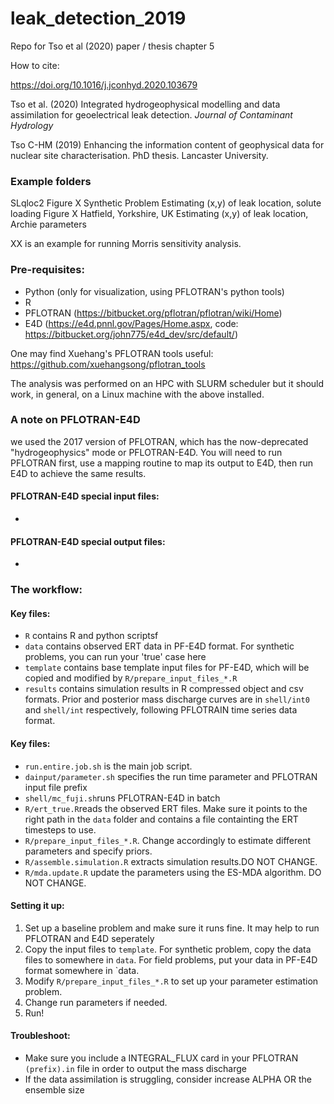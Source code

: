 # leak_detection_2019
Repo for Tso et al (2020) paper / thesis chapter 5

How to cite: 

https://doi.org/10.1016/j.jconhyd.2020.103679

Tso et al. (2020) Integrated hydrogeophysical modelling and data assimilation for geoelectrical leak detection. *Journal of Contaminant Hydrology*

Tso C-HM (2019) Enhancing the information content of geophysical data for nuclear site characterisation. PhD thesis. Lancaster University.



### Example folders

SLqloc2 Figure X Synthetic Problem Estimating (x,y) of leak location, solute loading
Figure X Hatfield, Yorkshire, UK Estimating (x,y) of leak location, Archie parameters

XX is an example for running Morris sensitivity analysis.

### Pre-requisites:
- Python (only for visualization, using PFLOTRAN's python tools)
- R
- PFLOTRAN (https://bitbucket.org/pflotran/pflotran/wiki/Home)
- E4D (https://e4d.pnnl.gov/Pages/Home.aspx, code: https://bitbucket.org/john775/e4d_dev/src/default/)

One may find Xuehang's PFLOTRAN tools useful: https://github.com/xuehangsong/pflotran_tools

The analysis was performed on an HPC with SLURM scheduler but it should work, in general, on a Linux machine with the above installed.

### A note on PFLOTRAN-E4D
we used the 2017 version of PFLOTRAN, which has the now-deprecated "hydrogeophysics" mode or PFLOTRAN-E4D. You will need to run PFLOTRAN first, use a mapping routine to map its output to E4D, then run E4D to achieve the same results.

#### PFLOTRAN-E4D special input files:
- 

#### PFLOTRAN-E4D special output files:
- 

### The workflow:

#### Key files:
- `R` contains R and python scriptsf
- `data` contains observed ERT data in PF-E4D format. For synthetic problems, you can run your 'true' case here
- `template` contains base template input files for PF-E4D, which will be copied and modified by `R/prepare_input_files_*.R`
- `results` contains simulation results in R compressed object and csv formats. Prior and posterior mass discharge curves are in `shell/int0` and `shell/int` respectively, following PFLOTRAIN time series data format.


#### Key files:
- `run.entire.job.sh` is the main job script.
- `dainput/parameter.sh` specifies the run time parameter and PFLOTRAN input file prefix
- `shell/mc_fuji.sh`runs PFLOTRAN-E4D in batch
- `R/ert_true.R`reads the observed ERT files. Make sure it points to the right path in the `data` folder and contains a file containting the ERT timesteps to use.
- `R/prepare_input_files_*.R`. Change accordingly to estimate different parameters and specify priors.
- `R/assemble.simulation.R` extracts simulation results.DO NOT CHANGE.
- `R/mda.update.R` update the parameters using the ES-MDA algorithm. DO NOT CHANGE.


#### Setting it up:
1. Set up a baseline problem and make sure it runs fine. It may help to run PFLOTRAN and E4D seperately
2. Copy the input files to `template`. For synthetic problem, copy the data files to somewhere in `data`. For field problems, put your data in PF-E4D format somewhere in `data.
3. Modify `R/prepare_input_files_*.R` to set up your parameter estimation problem.
4. Change run parameters if needed.
5. Run!


#### Troubleshoot:
- Make sure you include a INTEGRAL_FLUX card in your PFLOTRAN `(prefix).in` file in order to output the mass discharge
- If the data assimilation is struggling, consider increase ALPHA OR the ensemble size
